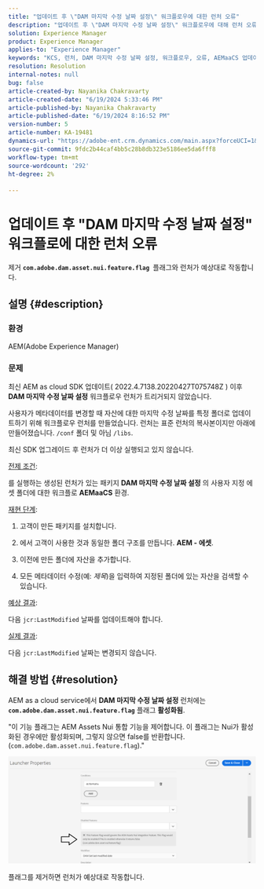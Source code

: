 ```yaml
---
title: "업데이트 후 \"DAM 마지막 수정 날짜 설정\" 워크플로우에 대한 런처 오류"
description: "업데이트 후 \"DAM 마지막 수정 날짜 설정\" 워크플로우에 대해 런처 오류가 발생하는 Adobe Adobe Experience Manager 문제를 해결하는 방법에 대해 알아봅니다."
solution: Experience Manager
product: Experience Manager
applies-to: "Experience Manager"
keywords: "KCS, 런처, DAM 마지막 수정 날짜 설정, 워크플로우, 오류, AEMaaCS 업데이트 후, AEM, Adobe Experience Manager, 트리거됨, 트리거, 문제 해결, com.adobe.dam.asset.nui.feature.flag"
resolution: Resolution
internal-notes: null
bug: false
article-created-by: Nayanika Chakravarty
article-created-date: "6/19/2024 5:33:46 PM"
article-published-by: Nayanika Chakravarty
article-published-date: "6/19/2024 8:16:52 PM"
version-number: 5
article-number: KA-19481
dynamics-url: "https://adobe-ent.crm.dynamics.com/main.aspx?forceUCI=1&pagetype=entityrecord&etn=knowledgearticle&id=75a86a12-622e-ef11-840a-000d3a37b1e1"
source-git-commit: 9fdc2b44caf4bb5c28b8db323e5186ee5da6fff8
workflow-type: tm+mt
source-wordcount: '292'
ht-degree: 2%

---
```


# 업데이트 후 &quot;DAM 마지막 수정 날짜 설정&quot; 워크플로에 대한 런처 오류


제거 <b>`com.adobe.dam.asset.nui.feature.flag `</b>플래그와 런처가 예상대로 작동합니다.

## 설명 {#description}


### <b>환경</b>

AEM(Adobe Experience Manager)

### <b>문제</b>

최신 AEM as cloud SDK 업데이트( 2022.4.7138.20220427T075748Z ) 이후 <b>DAM 마지막 수정 날짜 설정</b> 워크플로우 런처가 트리거되지 않았습니다.

사용자가 메타데이터를 변경할 때 자산에 대한 마지막 수정 날짜를 특정 폴더로 업데이트하기 위해 워크플로우 런처를 만들었습니다. 런처는 표준 런처의 복사본이지만 아래에 만들어졌습니다. `/conf` 폴더 및 아님 `/libs`.

최신 SDK 업그레이드 후 런처가 더 이상 실행되고 있지 않습니다.

<u>전제 조건</u>:

를 실행하는 생성된 런처가 있는 패키지 <b>DAM 마지막 수정 날짜 설정</b> 의 사용자 지정 에셋 폴더에 대한 워크플로 <b>AEMaaCS</b> 환경.

<u>재현 단계</u>:

1. 고객이 만든 패키지를 설치합니다.

2. 에서 고객이 사용한 것과 동일한 폴더 구조를 만듭니다. <b>AEM - 에셋</b>.

3. 이전에 만든 폴더에 자산을 추가합니다.

4. 모든 메타데이터 수정(예: *제목*)을 입력하여 지정된 폴더에 있는 자산을 검색할 수 있습니다.

<u>예상 결과</u>:

다음 `jcr:LastModified` 날짜를 업데이트해야 합니다.

<u>실제 결과</u>:

다음 `jcr:LastModified` 날짜는 변경되지 않습니다.


## 해결 방법 {#resolution}


AEM as a cloud service에서 <b>DAM 마지막 수정 날짜 설정</b> 런처에는 <b>`com.adobe.dam.asset.nui.feature.flag`</b> 플래그 <b>활성화됨</b>.

&quot;이 기능 플래그는 AEM Assets Nui 통합 기능을 제어합니다. 이 플래그는 Nui가 활성화된 경우에만 활성화되며, 그렇지 않으면 false를 반환합니다. (`com.adobe.dam.asset.nui.feature.flag`).&quot;

![](assets/f0aaf60a-33d1-ec11-a7b5-00224809ccc2.png)

플래그를 제거하면 런처가 예상대로 작동합니다.

